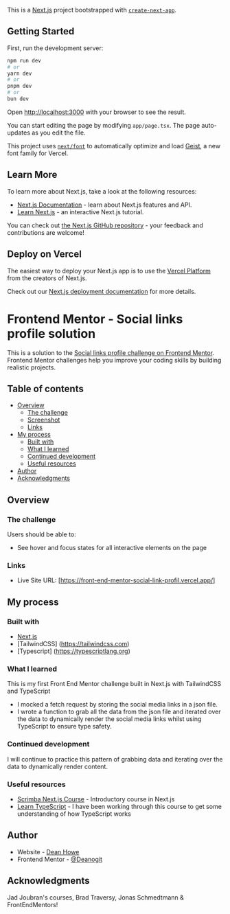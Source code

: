 This is a [Next.js](https://nextjs.org) project bootstrapped with [`create-next-app`](https://nextjs.org/docs/app/api-reference/cli/create-next-app).

## Getting Started

First, run the development server:

```bash
npm run dev
# or
yarn dev
# or
pnpm dev
# or
bun dev
```

Open [http://localhost:3000](http://localhost:3000) with your browser to see the result.

You can start editing the page by modifying `app/page.tsx`. The page auto-updates as you edit the file.

This project uses [`next/font`](https://nextjs.org/docs/app/building-your-application/optimizing/fonts) to automatically optimize and load [Geist](https://vercel.com/font), a new font family for Vercel.

## Learn More

To learn more about Next.js, take a look at the following resources:

- [Next.js Documentation](https://nextjs.org/docs) - learn about Next.js features and API.
- [Learn Next.js](https://nextjs.org/learn) - an interactive Next.js tutorial.

You can check out [the Next.js GitHub repository](https://github.com/vercel/next.js) - your feedback and contributions are welcome!

## Deploy on Vercel

The easiest way to deploy your Next.js app is to use the [Vercel Platform](https://vercel.com/new?utm_medium=default-template&filter=next.js&utm_source=create-next-app&utm_campaign=create-next-app-readme) from the creators of Next.js.

Check out our [Next.js deployment documentation](https://nextjs.org/docs/app/building-your-application/deploying) for more details.

# Frontend Mentor - Social links profile solution

This is a solution to the [Social links profile challenge on Frontend Mentor](https://www.frontendmentor.io/challenges/social-links-profile-UG32l9m6dQ). Frontend Mentor challenges help you improve your coding skills by building realistic projects.

## Table of contents

- [Overview](#overview)
  - [The challenge](#the-challenge)
  - [Screenshot](#screenshot)
  - [Links](#links)
- [My process](#my-process)
  - [Built with](#built-with)
  - [What I learned](#what-i-learned)
  - [Continued development](#continued-development)
  - [Useful resources](#useful-resources)
- [Author](#author)
- [Acknowledgments](#acknowledgments)

## Overview

### The challenge

Users should be able to:

- See hover and focus states for all interactive elements on the page

### Links

- Live Site URL: [https://front-end-mentor-social-link-profil.vercel.app/]

## My process

### Built with

- [Next.js](https://nextjs.org/)
- [TailwindCSS] (https://tailwindcss.com)
- [Typescript] (https://typescriptlang.org)

### What I learned

This is my first Front End Mentor challenge built in Next.js with TailwindCSS and TypeScript

- I mocked a fetch request by storing the social media links in a json file.
- I wrote a function to grab all the data from the json file and iterated over the data to dynamically render the social media links whilst using TypeScript to ensure type safety.

### Continued development

I will continue to practice this pattern of grabbing data and iterating over the data to dynamically render content.

### Useful resources

- [Scrimba Next.js Course](https://www.scrimba.com) - Introductory course in Next.js
- [Learn TypeScript](https://www.learntypescript.online) - I have been working through this course to get some understanding of how TypeScript works

## Author

- Website - [Dean Howe](https://www.deanhowe.dev)
- Frontend Mentor - [@Deanogit](https://www.frontendmentor.io/profile/Deanogit)

## Acknowledgments

Jad Joubran's courses, Brad Traversy, Jonas Schmedtmann & FrontEndMentors!

